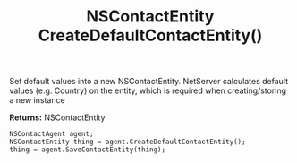 ﻿---
uid: crmscript_ref_NSContactAgent_CreateDefaultContactEntity
title: NSContactEntity CreateDefaultContactEntity()
intellisense: NSContactAgent.CreateDefaultContactEntity
keywords: NSContactAgent, CreateDefaultContactEntity
so.topic: reference
---
	  
Set default values into a new NSContactEntity.
NetServer calculates default values (e.g. Country) on the entity, which is required when creating/storing a new instance
	  
**Returns:** NSContactEntity

```crmscript
NSContactAgent agent;
NSContactEntity thing = agent.CreateDefaultContactEntity();
thing = agent.SaveContactEntity(thing);
```

